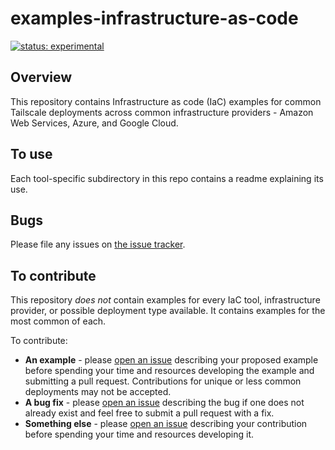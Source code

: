# examples-infrastructure-as-code

[![status: experimental](https://img.shields.io/badge/status-experimental-blue)](https://tailscale.com/kb/1167/release-stages/#experimental)

## Overview

This repository contains Infrastructure as code (IaC) examples for common Tailscale deployments across common infrastructure providers - Amazon Web Services, Azure, and Google Cloud.

## To use

Each tool-specific subdirectory in this repo contains a readme explaining its use.

## Bugs

Please file any issues on [the issue tracker](https://github.com/tailscale-dev/examples-infrastructure-as-code/issues).

## To contribute

This repository _does not_ contain examples for every IaC tool, infrastructure provider, or possible deployment type available. It contains examples for the most common of each.

To contribute:

- **An example** - please [open an issue](https://github.com/tailscale-dev/examples-infrastructure-as-code/issues) describing your proposed example before spending your time and resources developing the example and submitting a pull request. Contributions for unique or less common deployments may not be accepted.
- **A bug fix** - please [open an issue](https://github.com/tailscale-dev/examples-infrastructure-as-code/issues) describing the bug if one does not already exist and feel free to submit a pull request with a fix.
- **Something else** - please [open an issue](https://github.com/tailscale-dev/examples-infrastructure-as-code/issues) describing your contribution before spending your time and resources developing it.
